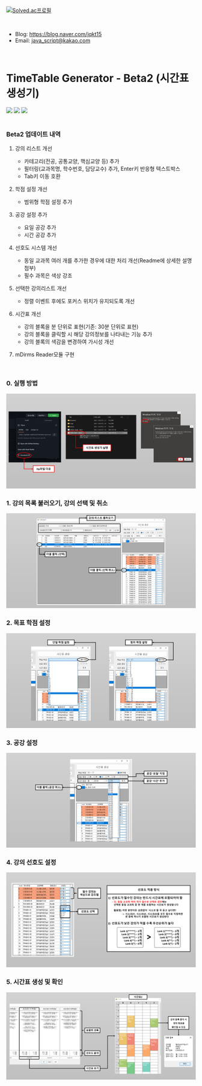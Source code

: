 
</br>

[![Solved.ac프로필](http://mazassumnida.wtf/api/v2/generate_badge?boj=97mjh1012)](https://solved.ac/97mjh1012)

</br>

* Blog: https://blog.naver.com/jqkt15
* Email: java_script@kakao.com
</br>


# TimeTable Generator - Beta2 (시간표 생성기)

<div>
 <img src="https://img.shields.io/badge/C++-00599C?style=flat-square&logo=cplusplus&logoColor=white"/>
 <img src="https://img.shields.io/badge/.Net-512BD4?style=flat-square&logo=dotnet&logoColor=white"/>
 <img src="https://img.shields.io/badge/Visual Studio-5C2D91?style=flat-square&logo=visualstudio&logoColor=white"/>
</div>
</br>


### Beta2 업데이트 내역
1) 강의 리스트 개선
   - 카테고리(전공, 공통교양, 핵심교양 등) 추가
   - 필터링(교과목명, 학수번호, 담당교수) 추가, Enter키 반응형 텍스트박스
   - Tab키 이동 호환

2) 학점 설정 개선
   - 범위형 학점 설정 추가

3) 공강 설정 추가
   - 요일 공강 추가
   - 시간 공강 추가

4) 선호도 시스템 개선
   - 동일 교과목 여러 개를 추가한 경우에 대한 처리 개선(Readme에 상세한 설명 첨부)
   - 필수 과목은 색상 강조

5) 선택한 강의리스트 개선
   - 정렬 이벤트 후에도 포커스 위치가 유지되도록 개선

6) 시간표 개선
   - 강의 블록을 분 단위로 표현(기존: 30분 단위로 표현)  
   - 강의 블록을 클릭할 시 해당 강의정보를 나타내는 기능 추가
   - 강의 블록의 색감을 변경하여 가시성 개선

7) mDirms Reader모듈 구현
</br>


### 0. 실행 방법
<img src="image/manual0.png"/>
</br>

### 1. 강의 목록 불러오기, 강의 선택 및 취소
<img src="image/manual1.png"/>
</br>

### 2. 목표 학점 설정
<img src="image/manual2.png"/>
</br>

### 3. 공강 설정
<img src="image/manual3.png"/>
</br>

### 4. 강의 선호도 설정
<img src="image/manual4.png"/>
</br>

### 5. 시간표 생성 및 확인
<img src="image/manual5.png"/>
</br>
